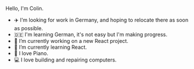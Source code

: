 Hello, I'm Colin. 
- ✈️ I'm looking for work in Germany, and hoping to relocate there as soon as possible. 
-  :de:    I'm learning German, it's not easy but I'm making progress. 
- 🔭 I’m currently working on a new React project.  
- 🌱 I’m currently learning React. 
- :musical_keyboard: I love Piano. 
- :computer: I love building and repairing computers.

